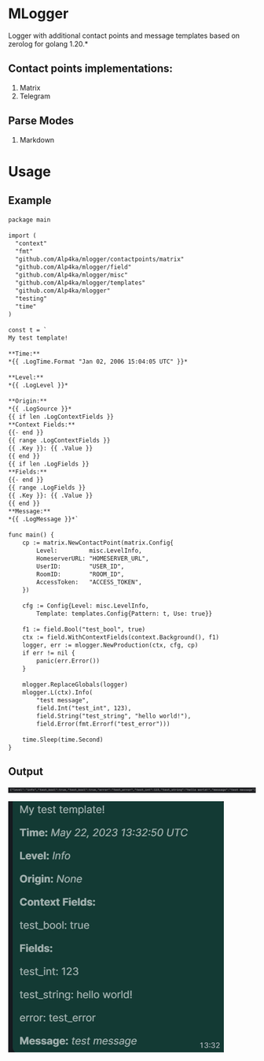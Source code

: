 # MLogger
Logger with additional contact points and message templates based on zerolog for golang 1.20.*

## Contact points implementations:
1) Matrix
2) Telegram

## Parse Modes
1) Markdown

# Usage 

## Example
```golang
package main

import (
  "context"
  "fmt"
  "github.com/Alp4ka/mlogger/contactpoints/matrix"
  "github.com/Alp4ka/mlogger/field"
  "github.com/Alp4ka/mlogger/misc"
  "github.com/Alp4ka/mlogger/templates"
  "github.com/Alp4ka/mlogger"
  "testing"
  "time"
)

const t = `
My test template! 

**Time:**
*{{ .LogTime.Format "Jan 02, 2006 15:04:05 UTC" }}*

**Level:**
*{{ .LogLevel }}*

**Origin:**
*{{ .LogSource }}*
{{ if len .LogContextFields }}
**Context Fields:**
{{- end }}
{{ range .LogContextFields }}
{{ .Key }}: {{ .Value }}
{{ end }}
{{ if len .LogFields }}
**Fields:**
{{- end }}
{{ range .LogFields }}
{{ .Key }}: {{ .Value }}
{{ end }}
**Message:**
*{{ .LogMessage }}*`

func main() {
	cp := matrix.NewContactPoint(matrix.Config{
		Level:         misc.LevelInfo,
		HomeserverURL: "HOMESERVER_URL",
		UserID:        "USER_ID",
		RoomID:        "ROOM_ID",
		AccessToken:   "ACCESS_TOKEN",
	})

	cfg := Config{Level: misc.LevelInfo,
		Template: templates.Config{Pattern: t, Use: true}}

	f1 := field.Bool("test_bool", true)
	ctx := field.WithContextFields(context.Background(), f1)
	logger, err := mlogger.NewProduction(ctx, cfg, cp)
	if err != nil {
		panic(err.Error())
	}

	mlogger.ReplaceGlobals(logger)
	mlogger.L(ctx).Info(
		"test message",
		field.Int("test_int", 123),
		field.String("test_string", "hello world!"),
		field.Error(fmt.Errorf("test_error")))

	time.Sleep(time.Second)
}
```

## Output
![alt console output](https://github.com/Alp4ka/mlogger/blob/main/resources/log_template.png)

![alt matrix output](https://github.com/Alp4ka/mlogger/blob/main/resources/matrix_template.png)
